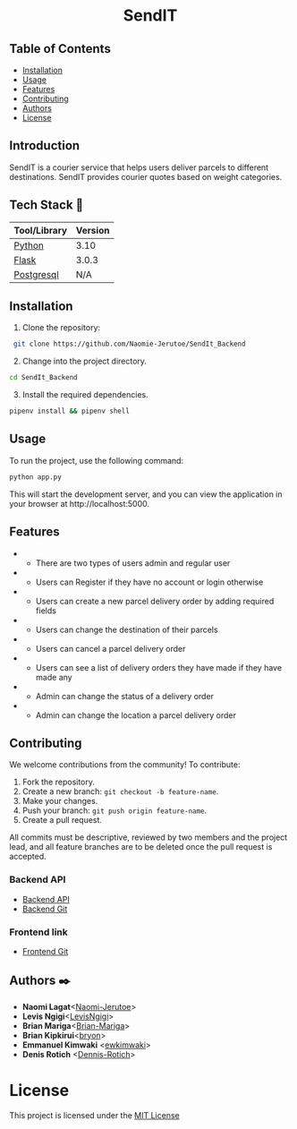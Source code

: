 <h1 align="center">SendIT</h1> 

## Table of Contents

- [Installation](##Installation)
- [Usage](##Usage)
- [Features](##Features)
- [Contributing](##Contributing)
- [Authors](##Authors)
- [License](#License)

## Introduction

SendIT is a courier service that helps users deliver parcels to different destinations. SendIT provides courier quotes based on weight categories.

## Tech Stack :poodle:

| Tool/Library                           | Version |
| -------------------------------------- | ------- |
| [Python](https://www.rust-lang.org/)   | 3.10    |
| [Flask](https://actix.rs/actix/actix/) | 3.0.3    |
| [Postgresql](https://www.arangodb.com/)| N/A   |


## Installation

1. Clone the repository:
```bash
 git clone https://github.com/Naomie-Jerutoe/SendIt_Backend
```

2. Change into the project directory.

```bash
cd SendIt_Backend
```
3. Install the required dependencies.

```bash
pipenv install && pipenv shell
```

## Usage

To run the project, use the following command:
```bash
python app.py
```
This will start the development server, and you can view the application in your browser at http://localhost:5000.

## Features

- * There are two types of users admin and regular user
- * Users can Register if they have no account or login otherwise
- * Users can create a new parcel delivery order by adding required fields
- * Users can change the destination of their parcels
- * Users can cancel a parcel delivery order
- * Users can see a list of delivery orders they have made if they have made any
- * Admin can change the status of a delivery order
- * Admin can change the location a parcel delivery order

## Contributing
We welcome contributions from the community! To contribute:

1. Fork the repository.
2. Create a new branch: `git checkout -b feature-name`.
3. Make your changes.
4. Push your branch: `git push origin feature-name`.
5. Create a pull request.

All commits must be descriptive, reviewed by two members and the project lead, and all feature branches are to be deleted once the pull request is accepted.

### Backend API
- [Backend API](https://sendit-backend-qhth.onrender.com)
- [Backend Git](https://github.com/Naomie-Jerutoe/SendIt_Backend)

### Frontend link
- [Frontend Git](https://github.com/Naomie-Jerutoe/SendIt_Frontend)

## Authors :black_nib:

- **Naomi Lagat**<[Naomi-Jerutoe](https://github.com/Naomie-Jerutoe)>
- **Levis Ngigi**<[LevisNgigi](https://github.com/LevisNgigi)>
- **Brian Mariga**<[Brian-Mariga](https://github.com/Brian-Mariga)>
- **Brian Kipkirui**<[bryon](https://github.com/bryokn)>
- **Emmanuel Kimwaki** <[ewkimwaki](https://github.com/ewkimwaki)>
- **Denis Rotich** <[Dennis-Rotich](https://github.com/Dennis-Rotich)>

# License

This project is licensed under the [MIT License](LICENSE)

